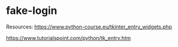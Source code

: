 # fake-login
Resources:
https://www.python-course.eu/tkinter_entry_widgets.php

https://www.tutorialspoint.com/python/tk_entry.htm 
